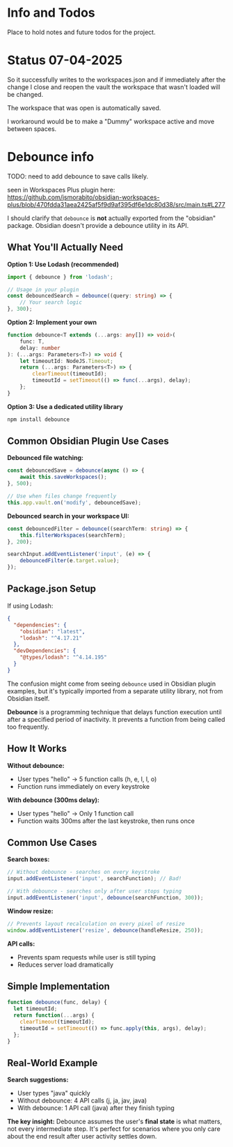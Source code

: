 # Info and Todos

Place to hold notes and future todos for the project.

# Status 07-04-2025

So it successfully writes to the workspaces.json and if immediately after the change I close and reopen the vault the workspace that wasn't loaded will be changed.

The workspace that was open is automatically saved.

I workaround would be to make a "Dummy" workspace active and move between spaces.



# Debounce info

TODO: need to add debounce to save calls likely.

seen in Workspaces Plus plugin here: 
https://github.com/jsmorabito/obsidian-workspaces-plus/blob/470fdda31aea2425af5f9d9af395df6e1dc80d38/src/main.ts#L277

I should clarify that `debounce` is **not** actually exported from the "obsidian" package. Obsidian doesn't provide a debounce utility in its API.

## What You'll Actually Need

**Option 1: Use Lodash (recommended)**
```typescript
import { debounce } from 'lodash';

// Usage in your plugin
const debouncedSearch = debounce((query: string) => {
    // Your search logic
}, 300);
```

**Option 2: Implement your own**
```typescript
function debounce<T extends (...args: any[]) => void>(
    func: T, 
    delay: number
): (...args: Parameters<T>) => void {
    let timeoutId: NodeJS.Timeout;
    return (...args: Parameters<T>) => {
        clearTimeout(timeoutId);
        timeoutId = setTimeout(() => func(...args), delay);
    };
}
```

**Option 3: Use a dedicated utility library**
```bash
npm install debounce
```

## Common Obsidian Plugin Use Cases

**Debounced file watching:**
```typescript
const debouncedSave = debounce(async () => {
    await this.saveWorkspaces();
}, 500);

// Use when files change frequently
this.app.vault.on('modify', debouncedSave);
```

**Debounced search in your workspace UI:**
```typescript
const debouncedFilter = debounce((searchTerm: string) => {
    this.filterWorkspaces(searchTerm);
}, 200);

searchInput.addEventListener('input', (e) => {
    debouncedFilter(e.target.value);
});
```

## Package.json Setup

If using Lodash:
```json
{
  "dependencies": {
    "obsidian": "latest",
    "lodash": "^4.17.21"
  },
  "devDependencies": {
    "@types/lodash": "^4.14.195"
  }
}
```

The confusion might come from seeing `debounce` used in Obsidian plugin examples, but it's typically imported from a separate utility library, not from Obsidian itself.

**Debounce** is a programming technique that delays function execution until after a specified period of inactivity. It prevents a function from being called too frequently.

## How It Works

**Without debounce:**
- User types "hello" → 5 function calls (h, e, l, l, o)
- Function runs immediately on every keystroke

**With debounce (300ms delay):**
- User types "hello" → Only 1 function call
- Function waits 300ms after the last keystroke, then runs once

## Common Use Cases

**Search boxes:**
```javascript
// Without debounce - searches on every keystroke
input.addEventListener('input', searchFunction); // Bad!

// With debounce - searches only after user stops typing
input.addEventListener('input', debounce(searchFunction, 300));
```

**Window resize:**
```javascript
// Prevents layout recalculation on every pixel of resize
window.addEventListener('resize', debounce(handleResize, 250));
```

**API calls:**
- Prevents spam requests while user is still typing
- Reduces server load dramatically

## Simple Implementation

```javascript
function debounce(func, delay) {
  let timeoutId;
  return function(...args) {
    clearTimeout(timeoutId);
    timeoutId = setTimeout(() => func.apply(this, args), delay);
  };
}
```

## Real-World Example

**Search suggestions:**
- User types "java" quickly
- Without debounce: 4 API calls (j, ja, jav, java)
- With debounce: 1 API call (java) after they finish typing

**The key insight:** Debounce assumes the user's **final state** is what matters, not every intermediate step. It's perfect for scenarios where you only care about the end result after user activity settles down.